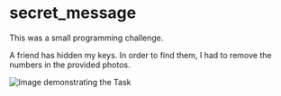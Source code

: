 # secret_message
This was a small programming challenge. 

A friend has hidden my keys. In order to find them, I had to remove the numbers in the provided photos.

![Image demonstrating the Task](https://github.com/michi1992/secret_message/blob/master/images_for_readme/secret_message_project.png)


